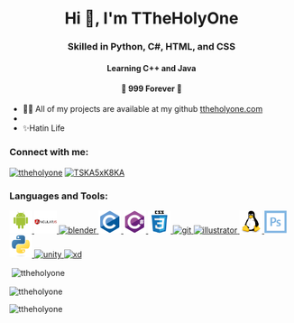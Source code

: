 <h1 align="center">Hi 👋, I'm TTheHolyOne</h1>
<h3 align="center">Skilled in Python, C#, HTML, and CSS</h3>
<h4 align="center">Learning C++ and Java</h4>
<h4 align="center">🖤 <b>999 Forever</b> 🖤</h4>



- 👨‍💻 All of my projects are available at my github [ttheholyone.com](ttheholyone.com)
- <br>
- ✨Hatin Life

<h3 align="left">Connect with me:</h3>
<p align="left">
<a href="https://instagram.com/ttheholyone" target="blank"><img align="center" src="https://cdn.jsdelivr.net/npm/simple-icons@3.0.1/icons/instagram.svg" alt="ttheholyone" height="30" width="40" /></a>
<a href="https://discord.gg/TSKA5xK8KA" target="blank"><img align="center" src="https://cdn.jsdelivr.net/npm/simple-icons@3.0.1/icons/discord.svg" alt="TSKA5xK8KA" height="30" width="40" /></a>
</p>

<h3 align="left">Languages and Tools:</h3>

<p align="left"> <a href="https://developer.android.com" target="_blank"> <img src="https://raw.githubusercontent.com/devicons/devicon/master/icons/android/android-original-wordmark.svg" alt="android" width="40" height="40"/> </a> <a href="https://angular.io" target="_blank"> <img src="https://raw.githubusercontent.com/devicons/devicon/master/icons/angularjs/angularjs-original-wordmark.svg" alt="angularjs" width="40" height="40"/> </a> <a href="https://www.blender.org/" target="_blank"> <img src="https://download.blender.org/branding/community/blender_community_badge_white.svg" alt="blender" width="40" height="40"/> </a> <a href="https://www.cprogramming.com/" target="_blank"> <img src="https://raw.githubusercontent.com/devicons/devicon/master/icons/c/c-original.svg" alt="c" width="40" height="40"/> </a> <a href="https://www.w3schools.com/cs/" target="_blank"> <img src="https://raw.githubusercontent.com/devicons/devicon/master/icons/csharp/csharp-original.svg" alt="csharp" width="40" height="40"/> </a> <a href="https://www.w3schools.com/css/" target="_blank"> <img src="https://raw.githubusercontent.com/devicons/devicon/master/icons/css3/css3-original-wordmark.svg" alt="css3" width="40" height="40"/> </a> <a href="https://git-scm.com/" target="_blank"> <img src="https://www.vectorlogo.zone/logos/git-scm/git-scm-icon.svg" alt="git" width="40" height="40"/> </a> <a href="https://www.adobe.com/in/products/illustrator.html" target="_blank"> <img src="https://www.vectorlogo.zone/logos/adobe_illustrator/adobe_illustrator-icon.svg" alt="illustrator" width="40" height="40"/> </a> <a href="https://www.linux.org/" target="_blank"> <img src="https://raw.githubusercontent.com/devicons/devicon/master/icons/linux/linux-original.svg" alt="linux" width="40" height="40"/> </a> <a href="https://www.photoshop.com/en" target="_blank"> <img src="https://raw.githubusercontent.com/devicons/devicon/master/icons/photoshop/photoshop-line.svg" alt="photoshop" width="40" height="40"/> </a> <a href="https://www.python.org" target="_blank"> <img src="https://raw.githubusercontent.com/devicons/devicon/master/icons/python/python-original.svg" alt="python" width="40" height="40"/> </a> <a href="https://unity.com/" target="_blank"> <img src="https://www.vectorlogo.zone/logos/unity3d/unity3d-icon.svg" alt="unity" width="40" height="40"/> </a> <a href="https://www.adobe.com/products/xd.html" target="_blank"> <img src="https://cdn.worldvectorlogo.com/logos/adobe-xd.svg" alt="xd" width="40" height="40"/> </a> </p>


<p>&nbsp;<img align="center" src="https://github-readme-stats.vercel.app/api?username=ttheholyone&show_icons=true&locale=en" alt="ttheholyone" /></p>

<p><img align="center" src="https://github-readme-streak-stats.herokuapp.com/?user=ttheholyone&" alt="ttheholyone" /></p>
<p><img align="left" src="https://github-readme-stats.vercel.app/api/top-langs?username=ttheholyone&show_icons=true&locale=en&layout=compact" alt="ttheholyone" /></p>
